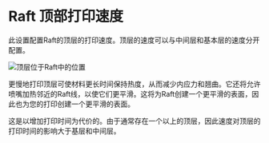 Raft 顶部打印速度
====
此设置配置Raft的顶层的打印速度。顶层的速度可以与中间层和基本层的速度分开配置。

![顶层位于Raft中的位置](../images/raft_dimensions_simplified.svg)

更慢地打印顶层可使材料更长时间保持热度，从而减少内应力和翘曲。它还将允许喷嘴加热邻近的Raft线，以使它们更平滑。这将为Raft创建一个更平滑的表面，因此也为您的打印创建一个更平滑的表面。

这是以增加打印时间为代价的。由于通常存在一个以上的顶层，因此速度对顶层的打印时间的影响大于基层和中间层。
